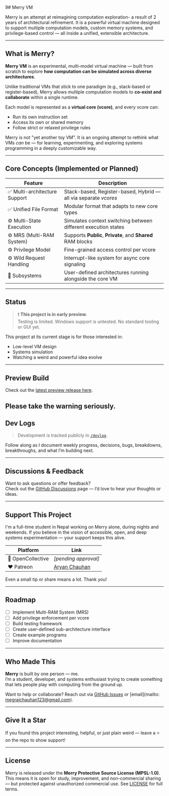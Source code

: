 9# Merry VM

Merry is an attempt at reimagining computation exploration- a result of 2 years of architectural refinement. It is a powerful virtual machine designed to support multiple computation models, custom memory systems, and privilege-based control — all inside a unified, extensible architecture.

---

## What is Merry?

**Merry VM** is an experimental, multi-model virtual machine — built from scratch to explore **how computation can be simulated across diverse architectures**.

Unlike traditional VMs that stick to one paradigm (e.g., stack-based or register-based), Merry allows multiple computation models to **co-exist and collaborate** within a single runtime.

Each model is represented as a **virtual core (vcore)**, and every vcore can:
- Run its own instruction set
- Access its own or shared memory
- Follow strict or relaxed privilege rules

Merry is not "yet another toy VM". It is an ongoing attempt to rethink what VMs *can* be — for learning, experimenting, and exploring systems programming in a deeply customizable way.

---

## Core Concepts (Implemented or Planned)

| Feature | Description |
|--------|-------------|
| ✅ Multi-architecture Support | Stack-based, Register-based, Hybrid — all via separate *vcores* |
| ✅ Unified File Format | Modular format that adapts to new core types |
| ⚙️ Multi-State Execution | Simulates context switching between different execution states |
| ⚙️ MRS (Multi-RAM System) | Supports **Public**, **Private**, and **Shared** RAM blocks |
| ⚙️ Privilege Model | Fine-grained access control per vcore |
| ⚙️ Wild Request Handling | Interrupt-like system for async core signaling |
| 🚧 Subsystems | User-defined architectures running alongside the core VM |

---

##  Status

> ❗ **This project is in early preview.**  
> Testing is limited. Windows support is untested. No standard tooling or GUI yet.

This project at its current stage is for those interested in:
- Low-level VM design
- Systems simulation
- Watching a weird and powerful idea evolve

---

##  Preview Build

Check out the [latest preview release here](https://github.com/MegrajChauhan/Merry/releases).

Please take the warning seriously.
---

##  Dev Logs

> Development is tracked publicly in [`/devlog`](./devlog).

Follow along as I document weekly progress, decisions, bugs, breakdowns, breakthroughs, and what I’m building next.

---

##  Discussions & Feedback

Want to ask questions or offer feedback?  
Check out the [GitHub Discussions](https://github.com/MegrajChauhan/Merry/discussions) page — I’d love to hear your thoughts or ideas.

---

##  Support This Project

I'm a full-time student in Nepal working on Merry alone, during nights and weekends. If you believe in the vision of accessible, open, and deep systems experimentation — your support keeps this alive.

| Platform | Link |
|---------|------|
| 🧾 OpenCollective | *[pending approval]* |
| ❤️ Patreon | [Aryan Chauhan](https://www.patreon.com/AeternumVeritas?utm_campaign=creatorshare_creator) |

Even a small tip or share means a lot. Thank you!

---

## Roadmap

- [ ] Implement Multi-RAM System (MRS)
- [ ] Add privilege enforcement per vcore
- [ ] Build testing framework
- [ ] Create user-defined sub-architecture interface
- [ ] Create example programs
- [ ] Improve documentation

---

##  Who Made This

**Merry** is built by one person — me.  
I’m a student, developer, and systems enthusiast trying to create something that lets people play with computing from the ground up.

Want to help or collaborate? Reach out via [GitHub Issues](https://github.com/MegrajChauhan/Merry/issues) or [email](mailto: megrajchauhan123@gmail.com).

---

## Give It a Star

If you found this project interesting, helpful, or just plain weird — leave a ⭐ on the repo to show support!

---

##  License

Merry is released under the **Merry Protective Source License (MPSL-1.0)**.  
This means it is open for study, improvement, and non-commercial sharing — but protected against unauthorized commercial use. See [LICENSE](./LICENSE) for full terms.